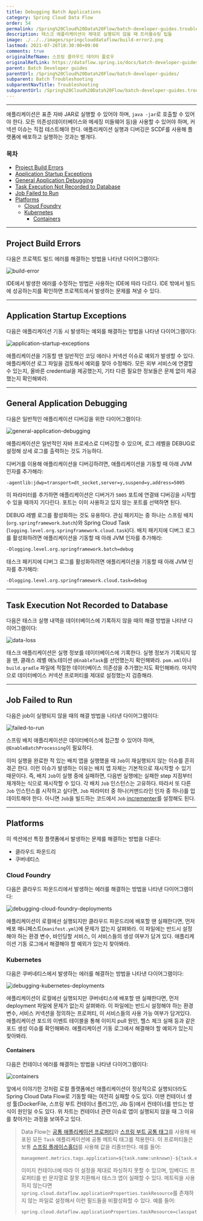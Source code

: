 ```yaml
---
title: Debugging Batch Applications
category: Spring Cloud Data Flow
order: 54
permalink: /Spring%20Cloud%20Data%20Flow/batch-developer-guides.troubleshooting.task-apps/
description: 태스크 애플리케이션이 제대로 실행되지 않을 때 트러블슈팅 팁들
image: ./../../images/springclouddataflow/build-error2.png
lastmod: 2021-07-26T18:30:00+09:00
comments: true
originalRefName: 스프링 클라우드 데이터 플로우
originalRefLink: https://dataflow.spring.io/docs/batch-developer-guides/troubleshooting/debugging-task-apps/
parent: Batch Developer guides
parentUrl: /Spring%20Cloud%20Data%20Flow/batch-developer-guides/
subparent: Batch Troubleshooting
subparentNavTitle: Troubleshooting
subparentUrl: /Spring%20Cloud%20Data%20Flow/batch-developer-guides.troubleshooting/
---
```


---

애플리케이션은 표준 자바 JAR로 실행할 수 있어야 하며, `java -jar`로 호출할 수 있어야 한다. 모든 의존성(데이터베이스와 메세징 미들웨어 등)을 사용할 수 있어야 하며, 커넥션 이슈는 직접 테스트해야 한다. 애플리케이션 실행과 디버깅은 SCDF를 사용해 플랫폼에 배포하고 실행하는 것과는 별개다.

### 목차

- [Project Build Errors](#project-build-errors)
- [Application Startup Exceptions](#application-startup-exceptions)
- [General Application Debugging](#general-application-debugging)
- [Task Execution Not Recorded to Database](#task-execution-not-recorded-to-database)
- [Job Failed to Run](#job-failed-to-run)
- [Platforms](#platforms)
  + [Cloud Foundry](#cloud-foundry)
  + [Kubernetes](#kubernetes)
    * [Containers](#containers)

---

## Project Build Errors

다음은 프로젝트 빌드 에러를 해결하는 방법을 나타낸 다이어그램이다:

![build-error](./../../images/springclouddataflow/build-error2.png)

IDE에서 발생한 에러를 수정하는 방법은 사용하는 IDE에 따라 다르다. IDE 밖에서 빌드에 성공하는지를 확인하면 프로젝트에서 발생하는 문제를 쳐낼 수 있다.

---

## Application Startup Exceptions

다음은 애플리케이션 기동 시 발생하는 예외를 해결하는 방법을 나타낸 다이어그램이다:

![application-startup-exceptions](./../../images/springclouddataflow/application-startup-exceptions2.png)

애플리케이션을 기동할 땐 일반적인 코딩 에러나 커넥션 이슈로 예외가 발생할 수 있다. 애플리케이션 로그 파일을 검토해서 예외를 찾아 수정해라. 모든 외부 서비스에 연결할 수 있는지, 올바른 credential을 제공했는지, 기타 다른 필요한 정보들은 문제 없이 제공했는지 확인해봐라.

---

## General Application Debugging

다음은 일반적인 애플리케이션 디버깅을 위한 다이어그램이다:

![general-application-debugging](./../../images/springclouddataflow/general-application-debugging2.png)

애플리케이션은 일반적인 자바 프로세스로 디버깅할 수 있으며, 로그 레벨을 DEBUG로 설정해 상세 로그를 출력하는 것도 가능하다.

디버거를 이용해 애플리케이션을 디버깅하려면, 애플리케이션을 기동할 때 아래 JVM 인자를 추가해라:

```sh
-agentlib:jdwp=transport=dt_socket,server=y,suspend=y,address=5005
```

이 파라미터를 추가하면 애플리케이션은 디버거가 `5005` 포트에 연결돼 디버깅을 시작할 수 있을 때까지 기다린다. 포트는 이미 사용하고 있지 않는 포트를 선택하면 된다.

DEBUG 레벨 로그를 활성화하는 것도 유용하다. 관심 패키지는 중 하나는 스프링 배치 (`org.springframework.batch`)와 Spring Cloud Task (`logging.level.org.springframework.cloud.task`)다. 배치 패키지에 디버그 로그를 활성화하려면 애플리케이션을 기동할 때 아래 JVM 인자를 추가해라:

```sh
-Dlogging.level.org.springframework.batch=debug
```

태스크 패키지에 디버그 로그를 활성화하려면 애플리케이션을 기동할 때 아래 JVM 인자를 추가해라:

```sh
-Dlogging.level.org.springframework.cloud.task=debug
```

---

## Task Execution Not Recorded to Database

다음은 태스크 실행 내역을 데이터베이스에 기록하지 않을 때의 해결 방법을 나타낸 다이어그램이다:

![data-loss](./../../images/springclouddataflow/data-loss2.png)

태스크 애플리케이션은 실행 정보를 데이터베이스에 기록한다. 실행 정보가 기록되지 않을 땐, 클래스 레벨 애노테이션 `@EnableTask`를 선언했는지 확인해봐라. `pom.xml`이나 `build.gradle` 파일에 적절한 데이터베이스 의존성을 추가했는지도 확인해봐라. 마지막으로 데이터베이스 커넥션 프로퍼티를 제대로 설정했는지 검증해라.

---

## Job Failed to Run

다음은 job이 실행되지 않을 때의 해결 방법을 나타낸 다이어그램이다:

![failed-to-run](./../../images/springclouddataflow/failed-to-run.png)

스프링 배치 애플리케이션은 데이터베이스에 접근할 수 있어야 하며, `@EnableBatchProcessing`이 필요하다.

이미 실행을 완료한 적 있는 배치 앱을 실행했을 때 `Job`이 재실행되지 않는 이슈를 흔히 겪곤 한다. 이런 이슈가 발생하는 이유는 배치 앱 자체는 기본적으로 재시작할 수 있기 때문이다. 즉, 배치 `Job`이 실행 중에 실패하면, 다음번 실행에는 실패한 step 지점부터 재개하는 식으로 재시작할 수 있다. 각 배치 `Job` 인스턴스는 고유하다. 따라서 또 다른 `Job` 인스턴스를 시작하고 싶다면, `Job` 파라미터 중 하나(커맨드라인 인자 중 하나)를 업데이트해야 한다. 아니면 `Job`을 빌드하는 코드에서 `Job` [incrementer](https://docs.spring.io/spring-batch/trunk/reference/html/configureJob.html#JobParametersIncrementer)를 설정해도 된다.

---

## Platforms

이 섹션에선 특정 플랫폼에서 발생하는 문제를 해결하는 방법을 다룬다:

- 클라우드 파운드리
- 쿠버네티스

### Cloud Foundry

다음은 클라우드 파운드리에서 발생하는 에러를 해결하는 방법을 나타낸 다이어그램이다:

![debugging-cloud-foundry-deployments](./../../images/springclouddataflow/debugging-cloud-foundry-deployments2.png)

애플리케이션이 로컬에선 실행되지만 클라우드 파운드리에 배포할 땐 실패한다면, 먼저 배포 매니페스트(`manifest.yml`)에 문제가 없는지 살펴봐라. 이 파일에는 반드시 설정해야 하는 환경 변수, 바인딩할 서비스, 이 서비스들의 생성 여부가 담겨 있다. 애플리케이션 기동 로그에서 해결해야 할 예외가 있는지 찾아봐라.

### Kubernetes

다음은 쿠버네티스에서 발생하는 에러를 해결하는 방법을 나타낸 다이어그램이다:

![debugging-kubernetes-deployments](./../../images/springclouddataflow/debugging-kubernetes-deployments2.png)

애플리케이션이 로컬에선 실행되지만 쿠버네티스에 배포할 땐 실패한다면, 먼저 deployment 파일에 문제가 없는지 살펴봐라. 이 파일에는 반드시 설정해야 하는 환경 변수, 서비스 커넥션을 정의하는 프로퍼티, 이 서비스들의 사용 가능 여부가 담겨있다. 애플리케이션 포드의 이벤트 테이블을 통해 이미지 pull 원인, 헬스 체크 실패 등과 같은 포드 생성 이슈를 확인해봐라. 애플리케이션 기동 로그에서 해결해야 할 예외가 있는지 찾아봐라.

#### Containers

다음은 컨테이너 에러를 해결하는 방법을 나타낸 다이어그램이다:

![containers](./../../images/springclouddataflow/containers2.png)

앞에서 이야기한 것처럼 로컬 플랫폼에선 애플리케이션이 정상적으로 실행되더라도 Spring Cloud Data Flow로 기동할 때는 여전히 실패할 수도 있다. 이땐 컨테이너 생성 툴(DockerFile, 스프링 부트 컨테이너 플러그인, Jib 등)에서 컨테이너를 만드는 방식이 원인일 수도 있다. 위 차트는 컨테이너 관련 이슈로 앱이 실행되지 않을 때 그 이유를 찾아가는 과정을 보여주고 있다.

> Data Flow는 [공통 애플리케이션 프로퍼티](https://docs.spring.io/spring-cloud-dataflow/docs/current/reference/htmlsingle/#_common_application_properties)와 [스프링 부트 공통 태그](../../Spring%20Boot/metrics#common-tags)를 사용해 배포된 모든 `Task` 애플리케이션에 공통 메트릭 태그를 적용한다. 이 프로퍼티들은 보통 [스프링 플레이스홀더](../../Spring%20Boot/externalized-configuration#property-placeholders)를 사용해 값을 리졸브한다. 예를 들어:
>
> ```properties
> management.metrics.tags.application=${task.name:unknown}-${task.execution.id:unknown}
> ```
> 
> 이미지 컨테이너에 따라 이 설정을 제대로 파싱하지 못할 수 있으며, 임베디드 프로퍼티를 빈 문자열로 잘못 치환해서 태스크 앱이 실패할 수 있다. 메트릭을 사용하지 않는다면 `spring.cloud.dataflow.applicationProperties.taskResource`를 존재하지 않는 파일로 설정해서 이런 필드들을 비활성화할 수 있다. 예를 들어:
>
> ```properties
> spring.cloud.dataflow.applicationProperties.taskResource=classpath:fake.yml
> ```